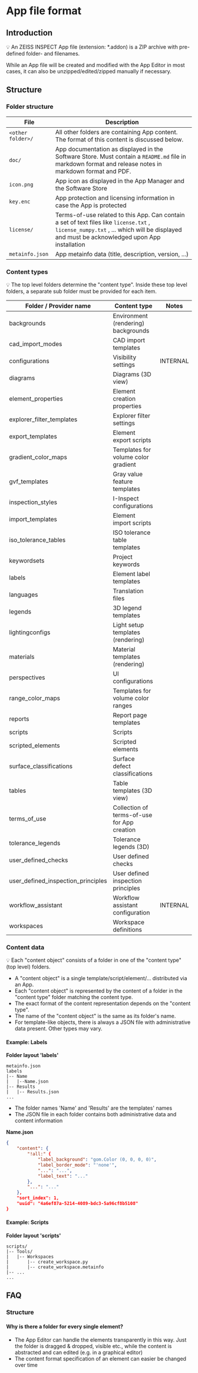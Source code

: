 # App file format

## Introduction

💡 An ZEISS INSPECT App file (extension: *.addon) is a ZIP archive with pre-defined folder- and filenames. 

While an App file will be created and modified with the App Editor in most cases, it can also be unzipped/edited/zipped manually if necessary.

## Structure

### Folder structure

| File              | Description                                                                                                  |
| ----------------- | ------------------------------------------------------------------------------------------------------------ |
| `<other folder>/` | All other folders are containing App content. The format of this content is discussed below.                 |
| `doc/`            | App documentation as displayed in the Software Store. Must contain a `README.md` file in markdown format and release notes in markdown format and PDF. |
| `icon.png`        | App icon as displayed in the App Manager and the Software Store                                              |
| `key.enc`         | App protection and licensing information in case the App is protected                                        |
| `license/`        | Terms-of-use related to this App. Can contain a set of text files like `license.txt` , `license_numpy.txt` , ... which will be displayed and must be acknowledged upon App installation                                                                                              |
| `metainfo.json`   | App metainfo data (title, description, version, ...)                                                         |

### Content types

💡 The top level folders determine the "content type". Inside these top level folders, a separate sub folder must be provided for each item.

| Folder / Provider name    | Content type                                    | Notes        |
| ------------------------- | ----------------------------------------------- | ------------ |
| backgrounds	            | Environment (rendering) backgrounds	          |              |
| cad_import_modes	        | CAD import templates	                          |              |
| configurations	        | Visibility settings	                          | INTERNAL     |
| diagrams	                | Diagrams (3D view)	                          |              |
| element_properties	    | Element creation properties	                  |              | 
| explorer_filter_templates	| Explorer filter settings	                      |              |
| export_templates	        | Element export scripts	                      |              |
| gradient_color_maps	    | Templates for volume color gradient	          |              |
| gvf_templates	            | Gray value feature templates	                  |              |
| inspection_styles	        | I-Inspect configurations	                      |              |
| import_templates	        | Element import scripts	                      |              |
| iso_tolerance_tables	    | ISO tolerance table templates	                  |              |
| keywordsets	            | Project keywords	                              |              |
| labels	                | Element label templates	                      |              |
| languages	                | Translation files	                              |              |
| legends	                | 3D legend templates	                          |              |
| lightingconfigs	        | Light setup templates (rendering)	              |              |
| materials                 | Material templates (rendering)	              |              |
| perspectives	            | UI configurations	                              |              |
| range_color_maps	        | Templates for volume color ranges	              |              |
| reports	                | Report page templates	                          |              |
| scripts	                | Scripts	                                      |              |
| scripted_elements	        | Scripted elements	                              |              |
| surface_classifications	| Surface defect classifications	              |              |
| tables	                | Table templates (3D view)	                      |              |
| terms_of_use	            | Collection of terms-of-use for App creation     |              |
| tolerance_legends	        | Tolerance legends (3D)	                      |              |
| user_defined_checks	    | User defined checks	                          |              |
| user_defined_inspection_principles | User defined inspection principles     |              |
| workflow_assistant        | Workflow assistant configuration                | INTERNAL     |
| workspaces                | Workspace definitions                           |              |

### Content data

💡 Each "content object" consists of a folder in one of the "content type" (top level) folders.

* A "content object" is a single template/script/element/... distributed via an App.
* Each "content object" is represented by the content of a folder in the "content type" folder matching the content type.
* The exact format of the content representation depends on the "content type".
* The name of the "content object" is the same as its folder's name.
* For template-like objects, there is always a JSON file with administrative data present. Other types may vary.

#### Example: Labels

**Folder layout 'labels'**

```
metainfo.json
labels
|-- Name
|   |--Name.json
|-- Results
|   |-- Results.json
...
```

* The folder names 'Name' and 'Results' are the templates' names
* The JSON file in each folder contains both administrative data and content information

**Name.json**

```json
{
    "content": {
        "!all:" {
            "label_background": "gom.Color (0, 0, 0, 0)",
            "label_border_mode": "'none'",
            "...": "...",
            "label_text": "..."
        },
        "...": "..."
    },
    "sort_index": 1,
    "uuid": "4a6ef87a-5214-4089-bdc3-5a96cf8b5108"
}
```

#### Example: Scripts

**Folder layout 'scripts'**
```
scripts/
|-- Tools/
|   |-- Workspaces
|       |-- create_workspace.py
|       |-- create_workspace.metainfo
|-- ...
...
```

## FAQ

### Structure

#### Why is there a folder for every single element?
* The App Editor can handle the elements transparently in this way. Just the folder is dragged & dropped, visible etc., while the content is abstracted and can edited (e.g. in a graphical editor)
* The content format specification of an element can easier be changed over time
